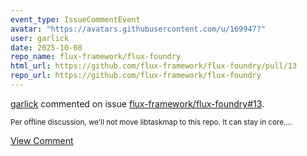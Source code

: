 ```yaml
---
event_type: IssueCommentEvent
avatar: "https://avatars.githubusercontent.com/u/169947?"
user: garlick
date: 2025-10-08
repo_name: flux-framework/flux-foundry
html_url: https://github.com/flux-framework/flux-foundry/pull/13
repo_url: https://github.com/flux-framework/flux-foundry
---
```


<a href='https://github.com/garlick' target='_blank'>garlick</a> commented on issue <a href='https://github.com/flux-framework/flux-foundry/pull/13' target='_blank'>flux-framework/flux-foundry#13</a>.

<small>Per offline discussion, we'll not move libtaskmap to this repo.  It can stay in core....</small>

<a href='https://github.com/flux-framework/flux-foundry/pull/13' target='_blank'>View Comment</a>